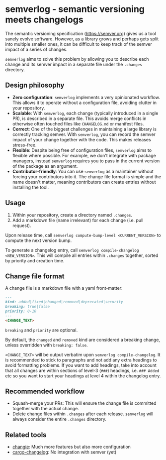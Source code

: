 # semverlog - semantic versioning meets changelogs

The semantic versioning specification (https://semver.org) gives us a tool sanely evolve software.
However, as a library grows and perhaps gets split into multiple smaller ones, it can be difficult to keep track of the semver impact of a series of changes.

`semverlog` aims to solve this problem by allowing you to describe each change and its semver impact in a separate file under the `.changes` directory.

## Design philosophy

- **Zero configuration**: `semverlog` implements a very opinionated workflow.
  This allows it to operate without a configuration file, avoiding clutter in your repository.
- **Scalable**: With `semverlog`, each change (typically introduced in a single PR), is described in a separate file.
  This avoids merge conflicts in otherwise often touched files like `CHANGELOG.md` or manifest files.
- **Correct**: One of the biggest challenges in maintaining a large library is correctly tracking semver.
  With `semverlog`, you can record the semver impact of your change together with the code.
  This makes releases stress-free.
- **Flexible**: Despite being free of configuration files, `semverlog` aims to flexible where possible.
  For example, we don't integrate with package managers, instead `semverlog` requires you to pass in the current version of the package as an argument.
- **Contributor-friendly**: You can use `semverlog` as a maintainer without forcing your contributors into it.
The change file format is simple and the name doesn't matter, meaning contributors can create entries without installing the tool.

## Usage

1. Within your repository, create a directory named `.changes`.
2. Add a markdown file (name irrelevant) for each change (i.e. pull request).

Upon release time, call `semverlog compute-bump-level <CURRENT_VERSION>` to compute the next version bump.

To generate a changelog entry, call `semverlog compile-changelog <NEW_VERSION>`.
This will compile all entries within `.changes` together, sorted by priority and creation time.

## Change file format

A change file is a markdown file with a yaml front-matter:

```markdown
---
kind: added|fixed|changed|removed|deprecated|security
breaking: true|false
priority: 0-10
---
<CHANGE_TEXT>
```

`breaking` and `priority` are optional.

By default, the `changed` and `removed` kind are considered a breaking change, unless overridden with `breaking: false`.

`<CHANGE_TEXT>` will be output verbatim upon `semverlog compile-changelog`.
It is recommended to stick to paragraphs and not add any extra headings to avoid formatting problems.
If you want to add headings, take into account that all changes are within sections of level-3 (`###`) headings, i.e. `### Added` etc so you want to start your headings at level 4 within the changelog entry.

## Recommended workflow

- Squash-merge your PRs: This will ensure the change file is committed together with the actual change.
- Delete change files within `.changes` after each release.
  `semverlog` will always consider the entire `.changes` directory.

## Related tools

- [changie](https://github.com/miniscruff/changie): Much more features but also more configuration
- [cargo-changelog](https://github.com/matthiasbeyer/cargo-changelog): No integration with semver (yet)
